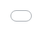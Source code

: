 <iframe src="District_Overlaps.html" style="position:fixed; top:0px; left:0px; bottom:0px; right:0px; width:100%; height:100%; border:none; margin:0; padding:0; overflow:hidden; z-index:999999;"> </iframe>
